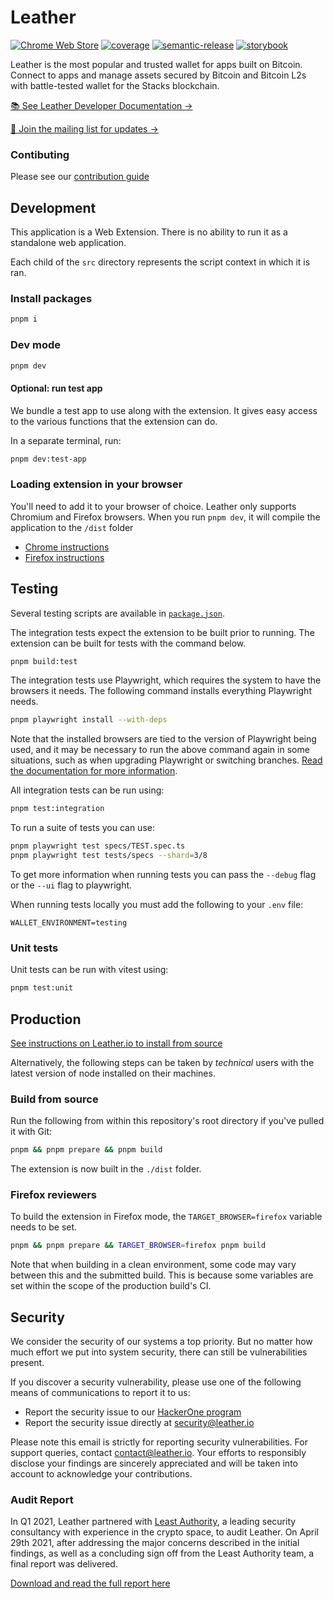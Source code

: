 # Leather

[![Chrome Web Store](https://img.shields.io/chrome-web-store/stars/ldinpeekobnhjjdofggfgjlcehhmanlj?label=Chrome%20Web%20Store)](https://chrome.google.com/webstore/detail/stacks-wallet/ldinpeekobnhjjdofggfgjlcehhmanlj)
[![coverage](https://raw.githubusercontent.com/leather-wallet/extension/gh-pages/badge.svg)](https://leather-wallet.github.io/extension/)
[![semantic-release](https://img.shields.io/badge/%20%20%F0%9F%93%A6%F0%9F%9A%80-semantic--release-e10079.svg)](https://github.com/semantic-release/semantic-release)
[![storybook](https://raw.githubusercontent.com/storybooks/brand/master/badge/badge-storybook.svg)](https://storybook.leather.io)

Leather is the most popular and trusted wallet for apps built on Bitcoin. Connect to apps and manage assets secured by Bitcoin and Bitcoin L2s with battle-tested wallet for the Stacks blockchain.

[📚 See Leather Developer Documentation →](https://leather.gitbook.io/developers/home/welcome)

[📩 Join the mailing list for updates →](https://forms.gle/sdZPu2jbX1AeQ8Fi9)

### Contibuting

Please see our [contribution guide](.github/CONTRIBUTING.md)

## Development

This application is a Web Extension. There is no ability to run it as a standalone web application.

Each child of the `src` directory represents the script context in which it is ran.

### Install packages

```bash
pnpm i
```

### Dev mode

```bash
pnpm dev
```

#### Optional: run test app

We bundle a test app to use along with the extension. It gives easy access to the various functions that the extension
can do.

In a separate terminal, run:

```bash
pnpm dev:test-app
```

### Loading extension in your browser

You'll need to add it to your browser of choice. Leather only
supports Chromium and Firefox browsers. When you run `pnpm dev`, it will compile the application to the `/dist` folder

- [Chrome instructions](https://developer.chrome.com/docs/extensions/mv3/faq/#faq-dev-01)
- [Firefox instructions](https://developer.mozilla.org/en-US/docs/Mozilla/Add-ons/WebExtensions/Your_first_WebExtension#trying_it_out)

## Testing

Several testing scripts are available in [`package.json`](./package.json).

The integration tests expect the extension to be built prior to running. The extension can be built for tests with the command below.

```bash
pnpm build:test
```

The integration tests use Playwright, which requires the system to have the browsers it needs. The following command installs everything Playwright needs.

```bash
pnpm playwright install --with-deps
```

Note that the installed browsers are tied to the version of Playwright being used, and it may be necessary to run the above command again in some situations, such as when upgrading Playwright or switching branches. [Read the documentation for more information](https://playwright.dev/docs/cli#install-system-dependencies).

All integration tests can be run using:

```bash
pnpm test:integration
```

To run a suite of tests you can use:

```bash
pnpm playwright test specs/TEST.spec.ts
pnpm playwright test tests/specs --shard=3/8
```

To get more information when running tests you can pass the `--debug` flag or the `--ui` flag to playwright.

When running tests locally you must add the following to your `.env` file:

```
WALLET_ENVIRONMENT=testing
```

### Unit tests

Unit tests can be run with vitest using:

```bash
pnpm test:unit
```

## Production

[See instructions on Leather.io to install from source](https://leather.io/install-extension)

Alternatively, the following steps can be taken by _technical_ users with the latest version of node installed on their machines.

### Build from source

Run the following from within this repository's root directory if you've pulled it with Git:

```bash
pnpm && pnpm prepare && pnpm build
```

The extension is now built in the `./dist` folder.

### Firefox reviewers

To build the extension in Firefox mode, the `TARGET_BROWSER=firefox` variable needs to be set.

```bash
pnpm && pnpm prepare && TARGET_BROWSER=firefox pnpm build
```

Note that when building in a clean environment, some code may vary between this and the submitted build. This is because some variables are set within the scope of the production build's CI.

## Security

We consider the security of our systems a top priority. But no matter how much effort we put into system security, there can still be vulnerabilities present.

If you discover a security vulnerability, please use one of the following means of communications to report it to us:

- Report the security issue to our [HackerOne program](https://hackerone.com/leather_wallet)
- Report the security issue directly at [security@leather.io](mailto:security@leather.io)

Please note this email is strictly for reporting security vulnerabilities. For support queries, contact [contact@leather.io](mailto:contact@leather.io). Your efforts to responsibly disclose your findings are sincerely appreciated and will be taken into account to acknowledge your contributions.

### Audit Report

In Q1 2021, Leather partnered with [Least Authority](https://leastauthority.com/), a leading security consultancy with experience in the crypto space, to audit Leather. On April 29th 2021, after addressing the major concerns described in the initial findings, as well as a concluding sign off from the Least Authority team, a final report was delivered.

[Download and read the full report here](https://github.com/leather-io/extension/blob/main/public/docs/least-authority-security-audit-report.pdf)
